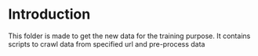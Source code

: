 # Introduction

This folder is made to get the new data for the training purpose. It contains scripts to crawl data from specified url and pre-process data